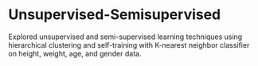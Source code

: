 # Unsupervised-Semisupervised
 Explored unsupervised and semi-supervised learning techniques using hierarchical clustering and self-training with K-nearest neighbor classifier on height, weight, age, and gender data.
